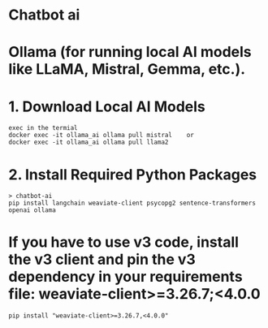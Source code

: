 # Chatbot ai

# Ollama (for running local AI models like LLaMA, Mistral, Gemma, etc.).   
 # 1. Download Local AI Models 
    exec in the termial
    docker exec -it ollama_ai ollama pull mistral    or   
    docker exec -it ollama_ai ollama pull llama2

# 2.  Install Required Python Packages
    > chatbot-ai
    pip install langchain weaviate-client psycopg2 sentence-transformers openai ollama


# If you have to use v3 code, install the v3 client and pin the v3 dependency in your requirements file: weaviate-client>=3.26.7;<4.0.0
    pip install "weaviate-client>=3.26.7,<4.0.0"



